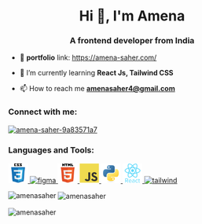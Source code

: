 <h1 align="center">Hi 👋, I'm Amena</h1>
<h3 align="center">A frontend developer from India</h3>

- 🔭 <!-- I’m currently working on my--> **portfolio** link: https://amena-saher.com/

- 🌱 I’m currently learning **React Js, Tailwind CSS**

- 📫 How to reach me **amenasaher4@gmail.com**

<h3 align="left">Connect with me:</h3>
<p align="left">
<a href="https://linkedin.com/in/amena-saher-9a83571a7" target="blank"><img align="center" src="https://raw.githubusercontent.com/rahuldkjain/github-profile-readme-generator/master/src/images/icons/Social/linked-in-alt.svg" alt="amena-saher-9a83571a7" height="30" width="40" /></a>
</p>

<h3 align="left">Languages and Tools:</h3>
<p align="left"> <a href="https://www.w3schools.com/css/" target="_blank" rel="noreferrer"> <img src="https://raw.githubusercontent.com/devicons/devicon/master/icons/css3/css3-original-wordmark.svg" alt="css3" width="40" height="40"/> </a> <a href="https://www.figma.com/" target="_blank" rel="noreferrer"> <img src="https://www.vectorlogo.zone/logos/figma/figma-icon.svg" alt="figma" width="40" height="40"/> </a> <a href="https://www.w3.org/html/" target="_blank" rel="noreferrer"> <img src="https://raw.githubusercontent.com/devicons/devicon/master/icons/html5/html5-original-wordmark.svg" alt="html5" width="40" height="40"/> </a> <a href="https://developer.mozilla.org/en-US/docs/Web/JavaScript" target="_blank" rel="noreferrer"> <img src="https://raw.githubusercontent.com/devicons/devicon/master/icons/javascript/javascript-original.svg" alt="javascript" width="40" height="40"/> </a> <a href="https://www.python.org" target="_blank" rel="noreferrer"> <img src="https://raw.githubusercontent.com/devicons/devicon/master/icons/python/python-original.svg" alt="python" width="40" height="40"/> </a> <a href="https://reactjs.org/" target="_blank" rel="noreferrer"> <img src="https://raw.githubusercontent.com/devicons/devicon/master/icons/react/react-original-wordmark.svg" alt="react" width="40" height="40"/> </a> <a href="https://tailwindcss.com/" target="_blank" rel="noreferrer"> <img src="https://www.vectorlogo.zone/logos/tailwindcss/tailwindcss-icon.svg" alt="tailwind" width="40" height="40"/> </a> </p>

<p><img align="left" src="https://github-readme-stats.vercel.app/api/top-langs?username=amenasaher&show_icons=true&locale=en&layout=compact" alt="amenasaher" /></p>

<p>&nbsp;<img align="center" src="https://github-readme-stats.vercel.app/api?username=amenasaher&show_icons=true&text_color=000000&locale=en" alt="amenasaher" /></p>

<p><img align="center" src="https://github-readme-streak-stats.herokuapp.com/?user=amenasaher&" alt="amenasaher" /></p>
